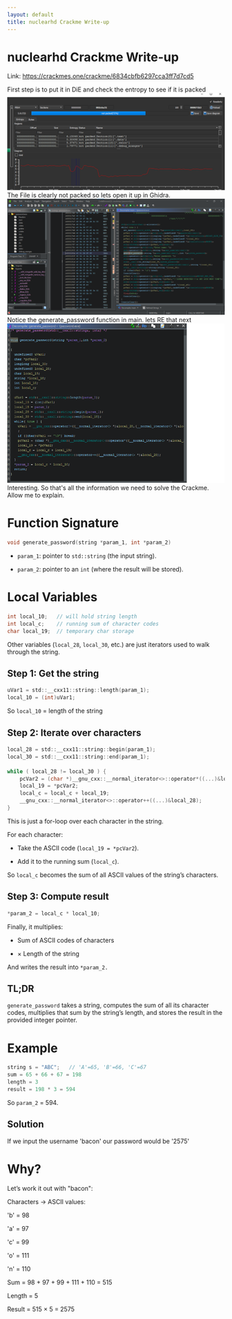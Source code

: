```yaml
---
layout: default
title: nuclearhd Crackme Write-up
---
```


# nuclearhd Crackme Write-up

Link:  https://crackmes.one/crackme/6834cbfb6297cca3ff7d7cd5

First step is to put it in DiE and check the entropy to see if it is packed
![Error Loading Image](/practice/crackme2/1.png)
The File is clearly not packed so lets open it up in Ghidra.
![Error Loading Image](/practice/crackme2/2.png)
Notice the generate_password function in main. lets RE that next
![Error Loading Image](/practice/crackme2/3.png)
Interesting. So that's all the information we need to solve the Crackme. Allow me to explain.
# Function Signature

```c
void generate_password(string *param_1, int *param_2)

```
- `param_1`: pointer to `std::string` (the input string).

- `param_2`: pointer to an `int` (where the result will be stored).

# Local Variables
```c
int local_10;   // will hold string length
int local_c;    // running sum of character codes
char local_19;  // temporary char storage
```
Other variables (`local_28`, `local_30`, etc.) are just iterators used to walk through the string.

## Step 1: Get the string

```c
uVar1 = std::__cxx11::string::length(param_1);
local_10 = (int)uVar1;

```
So `local_10` = length of the string

## Step 2: Iterate over characters

```c
local_28 = std::__cxx11::string::begin(param_1);
local_30 = std::__cxx11::string::end(param_1);

while ( local_28 != local_30 ) {
    pcVar2 = (char *)__gnu_cxx::__normal_iterator<>::operator*((...)&local_28);
    local_19 = *pcVar2;
    local_c = local_c + local_19;
    __gnu_cxx::__normal_iterator<>::operator++((...)&local_28);
}

```

This is just a for-loop over each character in the string.

For each character:

- Take the ASCII code (`local_19 = *pcVar2`).

- Add it to the running sum (`local_c`).

So `local_c` becomes the sum of all ASCII values of the string’s characters.


## Step 3: Compute result

```cpp
*param_2 = local_c * local_10;
```

Finally, it multiplies:

- Sum of ASCII codes of characters

- × Length of the string

And writes the result into `*param_2.`

## TL;DR
`generate_password` takes a string, computes the sum of all its character codes, multiplies that sum by the string’s length, and stores the result in the provided integer pointer.

# Example

```cpp
string s = "ABC";   // 'A'=65, 'B'=66, 'C'=67
sum = 65 + 66 + 67 = 198
length = 3
result = 198 * 3 = 594
```

So `param_2` = 594.

## Solution
If we input the username 'bacon' our password would be '2575'

# Why?

Let’s work it out with "bacon":

Characters → ASCII values:

'b' = 98

'a' = 97

'c' = 99

'o' = 111

'n' = 110

Sum = 98 + 97 + 99 + 111 + 110 = 515

Length = 5

Result = 515 × 5 = 2575
